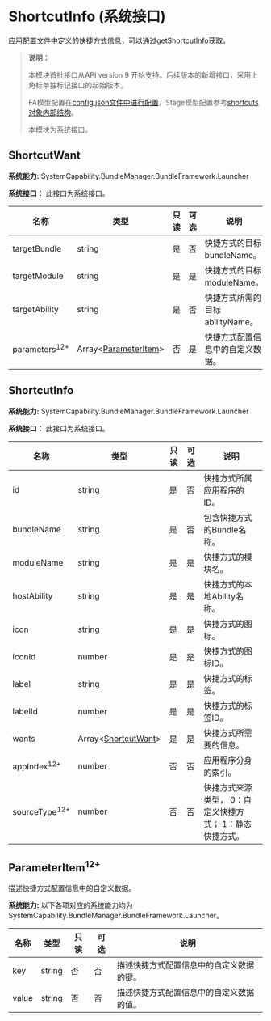# ShortcutInfo (系统接口)

应用配置文件中定义的快捷方式信息，可以通过[getShortcutInfo](js-apis-launcherBundleManager-sys.md#launcherbundlemanagergetshortcutinfo9)获取。

> **说明：**
>
> 本模块首批接口从API version 9 开始支持。后续版本的新增接口，采用上角标单独标记接口的起始版本。
>
> FA模型配置在[config.json文件中进行配置](../../quick-start/module-structure.md)，Stage模型配置参考[shortcuts对象内部结构](../../quick-start/module-configuration-file.md#shortcuts标签)。
>
> 本模块为系统接口。

## ShortcutWant

**系统能力:** SystemCapability.BundleManager.BundleFramework.Launcher

**系统接口：**  此接口为系统接口。

| 名称                      | 类型   | 只读 | 可选 | 说明                 |
| ------------------------- | ------ | ---- | ---- | -------------------- |
| targetBundle              | string | 是   | 否   | 快捷方式的目标bundleName。 |
| targetModule              | string | 是   | 是  | 快捷方式的目标moduleName。  |
| targetAbility             | string | 是   | 否  | 快捷方式所需的目标abilityName。 |
| parameters<sup>12+</sup>  | Array\<[ParameterItem](#parameteritem12)> | 否   | 是  | 快捷方式配置信息中的自定义数据。 |

## ShortcutInfo

**系统能力:**  SystemCapability.BundleManager.BundleFramework.Launcher

 **系统接口：**  此接口为系统接口。

| 名称                    | 类型                                       | 只读 | 可选 | 说明                         |
| ----------------------- | ------------------------------------------ | ---- | ---- | ---------------------------- |
| id                      | string                                     | 是   | 否 | 快捷方式所属应用程序的ID。  |
| bundleName              | string                                     | 是   | 否  | 包含快捷方式的Bundle名称。 |
| moduleName | string                                     | 是   | 是  | 快捷方式的模块名。            |
| hostAbility             | string                                     | 是   | 是  | 快捷方式的本地Ability名称。   |
| icon                    | string                                     | 是   | 是  | 快捷方式的图标。             |
| iconId     | number                                     | 是   | 是  | 快捷方式的图标ID。           |
| label                   | string                                     | 是   | 是  | 快捷方式的标签。              |
| labelId    | number                                     | 是   | 是  | 快捷方式的标签ID。           |
| wants                   | Array\<[ShortcutWant](#shortcutwant)> | 是   | 是  | 快捷方式所需要的信息。        |
| appIndex<sup>12+</sup> | number | 否 | 否 | 应用程序分身的索引。 |
| sourceType<sup>12+</sup> | number | 否 | 否 | 快捷方式来源类型， 0：自定义快捷方式； 1：静态快捷方式。 |

## ParameterItem<sup>12+</sup>

描述快捷方式配置信息中的自定义数据。

 **系统能力:** 以下各项对应的系统能力均为SystemCapability.BundleManager.BundleFramework.Launcher。

| 名称          | 类型    | 只读 | 可选 | 说明                   |
| ------------- | ------ | ---- | ---------------------- | ---------------------- |
| key           | string | 否   | 否   | 描述快捷方式配置信息中的自定义数据的键。       |
| value         | string | 否   | 否   | 描述快捷方式配置信息中的自定义数据的值。 |

<!--no_check-->